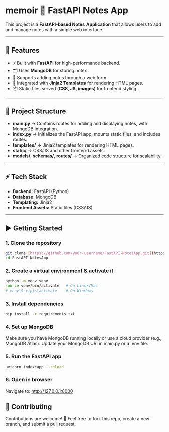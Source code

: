 # memoir 📝 FastAPI Notes App

This project is a **FastAPI-based Notes Application** that allows users to add and manage notes with a simple web interface.

---

## 🚀 Features

- ⚡ Built with **FastAPI** for high-performance backend.
- 🗂 Uses **MongoDB** for storing notes.
- 📝 Supports adding notes through a web form.
- 🎨 Integrated with **Jinja2 Templates** for rendering HTML pages.
- 📦 Static files served (**CSS, JS, images**) for frontend styling.

---

## 📂 Project Structure

- **main.py** → Contains routes for adding and displaying notes, with MongoDB integration.
- **index.py** → Initializes the FastAPI app, mounts static files, and includes routes.
- **templates/** → Jinja2 templates for rendering HTML pages.
- **static/** → CSS/JS and other frontend assets.
- **models/**, **schemas/**, **routes/** → Organized code structure for scalability.

---

## ⚡ Tech Stack

- **Backend:** FastAPI (Python)
- **Database:** MongoDB
- **Templating:** Jinja2
- **Frontend Assets:** Static files (CSS/JS)

---

## ▶️ Getting Started

### 1. Clone the repository

```bash
git clone [https://github.com/your-username/FastAPI-NotesApp.git](https://github.com/your-username/FastAPI-NotesApp.git)
cd FastAPI-NotesApp
```

### 2. Create a virtual environment & activate it

```bash
python -m venv venv
source venv/bin/activate   # On Linux/Mac
# venv\Scripts\activate    # On Windows
```

### 3. Install dependencies

```bash
pip install -r requirements.txt
```

### 4. Set up MongoDB
Make sure you have MongoDB running locally or use a cloud provider (e.g., MongoDB Atlas). Update your MongoDB URI in main.py or a .env file.

### 5. Run the FastAPI app

```bash
uvicorn index:app --reload
```

### 6. Open in browser

Navigate to: http://127.0.0.1:8000


## 🙌 Contributing
Contributions are welcome! 🎉
Feel free to fork this repo, create a new branch, and submit a pull request.
